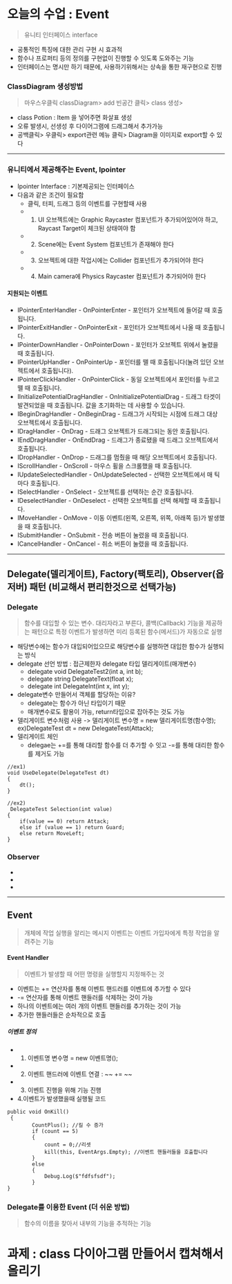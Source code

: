 # 오늘의 수업 : Event
> 유니티 인터페이스 interface
 * 공통적인 특징에 대한 관리 구현 시 효과적
 * 함수나 프로퍼티 등의 정의를 구현없이 진행할 수 잇도록 도와주는 기능
 * 인터페이스는 명시만 하기 때문에, 사용하기위해서는 상속을 통한 재구현으로 진행

### ClassDiagram 생성방법
> 마우스우클릭 classDiagram> add 빈공간 클릭> class 생성> 
- class Potion : Item 을 넣어주면 화살표 생성
- 오류 발생시, 선생성 후 다이어그램에 드래그해서 추가가능
- 공백클릭> 우클릭> export관련 메뉴 클릭> Diagram을 이미지로 export할 수 있다

---
### 유니티에서 제공해주는 Event, Ipointer
- Ipointer Interface : 기본제공되는 인터페이스
- 다음과 같은 조건이 필요함
    - 클릭, 터피, 드래그 등의 이벤트를 구현할때 사용 
    - 1. UI 오브젝트에는 Graphic Raycaster 컴포넌트가 추가되어있어야 하고, Raycast Target이 체크된 상태여야 함
    - 2. Scene에는 Event System 컴포넌트가 존재해야 한다
    - 3. 오브젝트에 대한 작업시에는 Collider 컴포넌트가 추가되어야 한다
    - 4. Main camera에 Physics Raycaster 컴포넌트가 추가되어야 한다
      
#### 지원되는 이벤트
- IPointerEnterHandler - OnPointerEnter - 포인터가 오브젝트에 들어갈 때 호출됩니다.
- IPointerExitHandler - OnPointerExit - 포인터가 오브젝트에서 나올 때 호출됩니다.
- IPointerDownHandler - OnPointerDown - 포인터가 오브젝트 위에서 눌렸을 때 호출됩니다.
- IPointerUpHandler - OnPointerUp - 포인터를 뗄 때 호출됩니다(눌려 있던 오브젝트에서 호출됩니다).
- IPointerClickHandler - OnPointerClick - 동일 오브젝트에서 포인터를 누르고 뗄 때 호출됩니다.
- IInitializePotentialDragHandler - OnInitializePotentialDrag - 드래그 타겟이 발견되었을 때 호출됩니다. 값을 초기화하는 데 사용할 수 있습니다.
- IBeginDragHandler - OnBeginDrag - 드래그가 시작되는 시점에 드래그 대상 오브젝트에서 호출됩니다.
- IDragHandler - OnDrag - 드래그 오브젝트가 드래그되는 동안 호출됩니다.
- IEndDragHandler - OnEndDrag - 드래그가 종료됐을 때 드래그 오브젝트에서 호출됩니다.
- IDropHandler - OnDrop - 드래그를 멈췄을 때 해당 오브젝트에서 호출됩니다.
- IScrollHandler - OnScroll - 마우스 휠을 스크롤했을 때 호출됩니다.
- IUpdateSelectedHandler - OnUpdateSelected - 선택한 오브젝트에서 매 틱마다 호출됩니다.
- ISelectHandler - OnSelect - 오브젝트를 선택하는 순간 호출됩니다.
- IDeselectHandler - OnDeselect - 선택한 오브젝트를 선택 해제할 때 호출됩니다.
- IMoveHandler - OnMove - 이동 이벤트(왼쪽, 오른쪽, 위쪽, 아래쪽 등)가 발생했을 때 호출됩니다.
- ISubmitHandler - OnSubmit - 전송 버튼이 눌렸을 때 호출됩니다.
- ICancelHandler - OnCancel - 취소 버튼이 눌렸을 때 호출됩니다.
---
## Delegate(델리게이트), Factory(팩토리), Observer(옵저버) 패턴 (비교해서 편리한것으로 선택가능)
### Delegate 
> 함수를 대입할 수 있는 변수. 대리자라고 부른다, 콜백(Callback) 기능을 제공하는 패턴으로 특정 이벤트가 발생하면 미리 등록된 함수(메서드)가 자동으로 실행

* 해당변수에는 함수가 대입되어있으므로 해당변수를 실행하면 대입한 함수가 실행되는 방식
* delegate 선언 방법 : 접근제한자 delegate 타입 델리게이트(매개변수)
  - delegate void DelegateTest2(int a, int b);
  - delegate string DelegateText(float x);
  - delegate int DelegateInt(int x, int y);
* delegate변수 만들어서 객체를 할당하는 이유?
  - delegate는 함수가 아닌 타입이기 때문
  - 매개변수로도 활용이 가능, return타입으로 잡아주는 것도 가능
* 델리게이트 변수처럼 사용 -> 델리게이트 변수명 = new 델리게이트명(함수명); ex)DelegateTest dt = new DelegateTest(Attack);
* 델리게이트 체인
  - delegae는 +=를 통해 대리할 함수를 더 추가할 수 잇고 -=를 통해 대리한 함수를 제거도 가능
```
//ex1)
void UseDelegate(DelegateTest dt)
{
    dt();
}

//ex2)
 DelegateTest Selection(int value)
{
    if(value == 0) return Attack;
    else if (value == 1) return Guard; 
    else return MoveLeft;
}
```

### Observer
*
*
*



---
## Event
> 개체에 작업 실행을 알리는 메시지
> 이벤트는 이벤트 가입자에게 특정 작업을 알려주는 기능

#### Event Handler 
> 이벤트가 발생할 때 어떤 명령을 실행할지 지정해주는 것

* 이벤트는 += 연산자를 통해 이벤트 핸드러를 이벤트에 추가할 수 있다
* -= 연산자를 통해 이벤트 핸들러를 삭제하는 것이 가능
* 하나의 이벤트에는 여러 개의 이벤트 핸들러를 추가하는 것이 가능
* 추가한 핸들러들은 순차적으로 호출

##### 이벤트 정의
   -  1. 이벤트명 변수명 = new 이벤트명(); 
   -  2. 이벤트 핸드러에 이벤트 연결 : ~~ += ~~ 
   -  3. 이벤트 진행을 위해 기능 진행
   -  4.이벤트가 발생했을때 실행될 코드
```    
public void OnKill()
 {
        CountPlus(); //킬 수 증가
        if (count == 5)
        {
            count = 0;//리셋 
            kill(this, EventArgs.Empty); //이벤트 핸들러들을 호출합니다
        }
        else
        {
            Debug.Log($"fdfsfsdf");
        }
}
```

### Delegate를 이용한 Event (더 쉬운 방법)
> 함수의 이름을 찾아서 내부의 기능을 추적하는 기능 


# 과제 : class 다이아그램 만들어서 캡쳐해서 올리기
